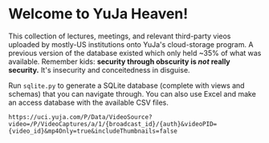 # Welcome to YuJa Heaven!

This collection of lectures, meetings, and relevant third-party vieos uploaded by mostly-US institutions onto YuJa's cloud-storage program. A previous version of the database existed which only held ~35% of what was available. Remember kids: **security through obscurity is _not_ really security.** It's insecurity and conceitedness in disguise.

Run `sqlite.py` to generate a SQLite database (complete with views and schemas) that you can navigate through. You can also use Excel and make an access database with the available CSV files.

```
https://uci.yuja.com/P/Data/VideoSource?video=/P/VideoCaptures/a/1/{broadcast_id}/{auth}&videoPID={video_id}&mp4Only=true&includeThumbnails=false
```
